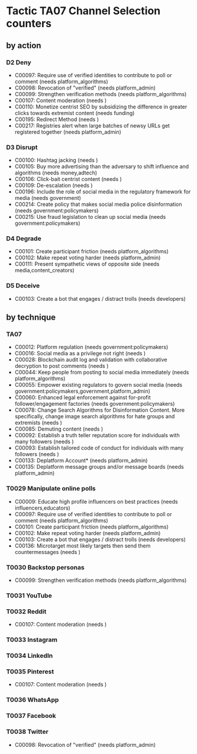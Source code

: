# Tactic TA07 Channel Selection counters

## by action


### D2 Deny
* C00097: Require use of verified identities to contribute to poll or comment (needs platform_algorithms)
* C00098: Revocation of "verified" (needs platform_admin)
* C00099: Strengthen verification methods (needs platform_algorithms)
* C00107: Content moderation (needs )
* C00110: Monetize centrist SEO by subsidizing the difference in greater clicks towards extremist content (needs funding)
* C00195: Redirect Method (needs )
* C00217: Registries alert when large batches of newsy URLs get registered together (needs platform_admin)

### D3 Disrupt
* C00100: Hashtag jacking (needs )
* C00105: Buy more advertising than the adversary to shift influence and algorithms (needs money,adtech)
* C00106: Click-bait centrist content (needs )
* C00109: De-escalation (needs )
* C00196: Include the role of social media in the regulatory framework for media (needs government)
* C00214: Create policy that makes social media police disinformation (needs government:policymakers)
* C00215: Use fraud legislation to clean up social media (needs government:policymakers)

### D4 Degrade
* C00101: Create participant friction (needs platform_algorithms)
* C00102: Make repeat voting harder (needs platform_admin)
* C00111: Present sympathetic views of opposite side (needs media,content_creators)

### D5 Deceive
* C00103: Create a bot that engages / distract trolls (needs developers)

## by technique


### TA07
* C00012: Platform regulation (needs government:policymakers)
* C00016: Social media as a privilege not right (needs )
* C00028: Blockchain audit log and validation with collaborative decryption to post comments (needs )
* C00044: Keep people from posting to social media immediately (needs platform_algorithms)
* C00055: Empower existing regulators to govern social media (needs government:policymakers,government,platform_admin)
* C00060: Enhanced legal enforcement against for-profit follower/engagement factories (needs government:policymakers)
* C00078: Change Search Algorithms for Disinformation Content. More specifically, change image search algorithms for hate groups and extremists (needs )
* C00085: Demuting content (needs )
* C00092: Establish a truth teller reputation score for individuals with many followers (needs )
* C00093: Establish tailored code of conduct for individuals with many followers (needs )
* C00133: Deplatform Account* (needs platform_admin)
* C00135: Deplatform message groups and/or message boards (needs platform_admin)

### T0029 Manipulate online polls
* C00009: Educate high profile influencers on best practices (needs influencers,educators)
* C00097: Require use of verified identities to contribute to poll or comment (needs platform_algorithms)
* C00101: Create participant friction (needs platform_algorithms)
* C00102: Make repeat voting harder (needs platform_admin)
* C00103: Create a bot that engages / distract trolls (needs developers)
* C00136: Microtarget most likely targets then send them countermessages (needs )

### T0030 Backstop personas
* C00099: Strengthen verification methods (needs platform_algorithms)

### T0031 YouTube

### T0032 Reddit
* C00107: Content moderation (needs )

### T0033 Instagram

### T0034 LinkedIn

### T0035 Pinterest
* C00107: Content moderation (needs )

### T0036 WhatsApp

### T0037 Facebook

### T0038 Twitter
* C00098: Revocation of "verified" (needs platform_admin)

